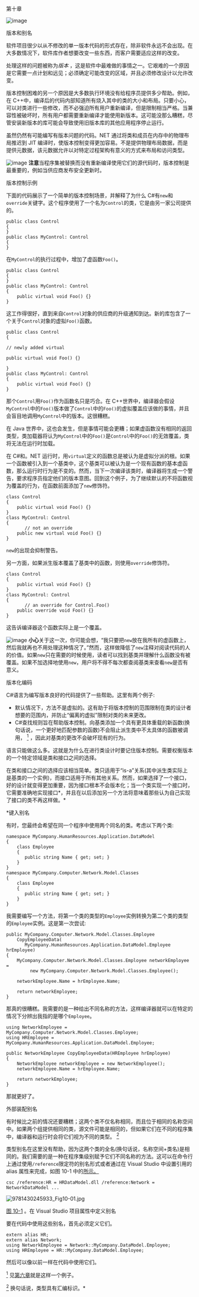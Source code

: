 第十章

![image](images/frontdot.jpg)

版本和别名

软件项目很少以从不修改的单一版本代码的形式存在，除非软件永远不会出现。在大多数情况下，软件库作者想要改变一些东西，而客户需要适应这样的改变。

处理这样的问题被称为*版本* ，这是软件中最难做的事情之一。它艰难的一个原因是它需要一点计划和远见；必须确定可能改变的区域，并且必须修改设计以允许改变。

版本控制困难的另一个原因是大多数执行环境没有给程序员提供多少帮助。例如，在 C++中，编译后的代码内部知道所有烧入其中的类的大小和布局。只要小心，可以对类进行一些修改，而不必强迫所有用户重新编译，但是限制相当严格。当兼容性被破坏时，所有用户都需要重新编译才能使用新版本。这可能没那么糟糕，尽管安装新版本的库可能会导致使用旧版本库的其他应用程序停止运行。

虽然仍然有可能编写有版本问题的代码。NET 通过将类和成员在内存中的物理布局推迟到 JIT 编译时，使版本控制变得更加容易。不是提供物理布局数据，而是提供元数据，该元数据允许以对特定过程架构有意义的方式来布局和访问类型。

![image](images/sq.jpg) **注意**当程序集被替换而没有重新编译使用它们的源代码时，版本控制是最重要的，例如当供应商发布安全更新时。

版本控制示例

下面的代码展示了一个简单的版本控制场景，并解释了为什么 C#有`new`和`override`关键字。这个程序使用了一个名为`Control`的类，它是由另一家公司提供的。

```
public class Control
{
}
public class MyControl: Control
{
}
```

在`MyControl`的执行过程中，增加了虚函数`Foo()`。

```
public class Control
{
}
public class MyControl: Control
{
    public virtual void Foo() {}
}
```

这工作得很好，直到来自`Control`对象的供应商的升级通知到达。新的库包含了一个关于`Control`对象的虚拟`Foo()`函数。

```
public class Control
{
```

`// newly added virtual`

`public virtual void Foo() {}`

```
}
public class MyControl: Control
{
    public virtual void Foo() {}
}
```

那个`Control`用`Foo()`作为函数名只是巧合。在 C++世界中，编译器会假设`MyControl`中的`Foo()`版本做了`Control`中的`Foo()`的虚拟覆盖应该做的事情，并且会盲目地调用`MyControl`中的版本。这很糟糕。

在 Java 世界中，这也会发生，但是事情可能会更糟；如果虚函数没有相同的返回类型，类加载器将认为`MyControl`中的`Foo()`是`Control`中的`Foo()`的无效覆盖，类将无法在运行时加载。

在 C#和。NET 运行时，用`virtual`定义的函数总是被认为是虚拟分派的根。如果一个函数被引入到一个基类中，这个基类可以被认为是一个现有函数的基本虚函数，那么运行时行为是不变的。然而，当下一次编译该类时，编译器将生成一个警告，要求程序员指定他们的版本意图。回到这个例子，为了继续默认的不将函数视为覆盖的行为，在函数前面添加了`new`修饰符。

```
class Control
{
    public virtual void Foo() {}
}
class MyControl: Control
{
       // not an override
    public new virtual void Foo() {}
}
```

`new`的出现会抑制警告。

另一方面，如果派生版本覆盖了基类中的函数，则使用`override`修饰符。

```
class Control
{
    public virtual void Foo() {}
}
class MyControl: Control
{
       // an override for Control.Foo()
    public override void Foo() {}
}
```

这告诉编译器这个函数实际上是一个覆盖。

![image](images/sq.jpg) **小心**关于这一次，你可能会想，“我只要把`new`放在我所有的虚函数上，然后我就再也不用处理这种情况了。”然而，这样做降低了`new`注释对阅读代码的人的价值。如果`new`只在需要的时候使用，读者可以找到基类并理解什么函数没有被覆盖。如果不加选择地使用`new`，用户将不得不每次都查阅基类来查看`new`是否有意义。

版本化编码

C#语言为编写版本良好的代码提供了一些帮助。这里有两个例子:

*   默认情况下，方法不是虚拟的。这有助于将版本控制的范围限制在类的设计者想要的范围内，并防止“偏离的虚拟”限制对类的未来更改。
*   C#查找规则旨在帮助版本控制。向基类添加一个具有更具体重载的新函数(换句话说，一个更好地匹配参数的函数)不会阻止派生类中不太具体的函数被调用， [<sup>1</sup>](#Fn1) ，因此对基类的更改不会破坏现有的行为。

语言只能做这么多。这就是为什么在进行类设计时要记住版本控制。需要权衡版本的一个特定领域是类和接口之间的选择。

在类和接口之间的选择应该相当简单。类只适用于“is-a”关系(其中派生类实际上是基类的一个实例)，而接口适用于所有其他关系。然而，如果选择了一个接口，好的设计就变得更加重要，因为接口根本不会版本化；当一个类实现一个接口时，它需要准确地实现接口*，并且在以后添加另一个方法将意味着那些认为自己实现了接口的类不再这样做。*

 *键入别名

有时，您最终会希望在同一个程序中使用两个同名的类。考虑以下两个类:

```
namespace MyCompany.HumanResources.Application.DataModel
{
    class Employee
    {
       public string Name { get; set; }
    }
}
namespace MyCompany.Computer.Network.Model.Classes
{
    class Employee
    {
       public string Name { get; set; }
    }
}
```

我需要编写一个方法，将第一个类的类型的`Employee`实例转换为第二个类的类型的`Employee`实例。这是第一次尝试:

```
public MyCompany.Computer.Network.Model.Classes.Employee
    CopyEmployeeData(
       MyCompany.HumanResources.Application.DataModel.Employee hrEmployee)
{
    MyCompany.Computer.Network.Model.Classes.Employee networkEmployee =
         new MyCompany.Computer.Network.Model.Classes.Employee();

    networkEmployee.Name = hrEmployee.Name;

    return networkEmployee;
}
```

那真的很糟糕。我需要的是一种给出不同名称的方法，这样编译器就可以在特定的情况下分辨出我指的是哪个`Employee`。

```
using NetworkEmployee = MyCompany.Computer.Network.Model.Classes.Employee;
using HREmployee = MyCompany.HumanResources.Application.DataModel.Employee;

public NetworkEmployee CopyEmployeeData(HREmployee hrEmployee)
{
    NetworkEmployee networkEmployee = new NetworkEmployee();
    networkEmployee.Name = hrEmployee.Name;

    return networkEmployee;
}
```

那就更好了。

外部装配别名

有时候比之前的情况还要糟糕；这两个类不仅名称相同，而且位于相同的名称空间中。如果两个组提供相同的类，源文件可能是相同的，但如果它们在不同的程序集中，编译器和运行时会将它们视为不同的类型。 [<sup>2</sup>](#Fn2)

类型别名在这里没有帮助，因为这两个类的全名(换句话说，名称空间+类名)是相同的。我们需要的是一种在程序集级别赋予它们不同名称的方法。这可以在命令行上通过使用`/reference`限定符的别名形式或者通过在 Visual Studio 中设置引用的 alias 属性来完成，如图 10-1 中的[所示。](#Fig1)

`csc /reference:HR = HRDataModel.dll /reference:Network =` `NetworkDataModel ...`

![9781430245933_Fig10-01.jpg](images/9781430245933_Fig10-01.jpg)

[图 10-1](#_Fig1) 。在 Visual Studio 项目属性中定义别名

要在代码中使用这些别名，首先必须定义它们。

```
extern alias HR;
extern alias Network;
using NetworkEmployee = Network::MyCompany.DataModel.Employee;
using HREmployee = HR::MyCompany.DataModel.Employee;
```

然后可以像以前一样在代码中使用它们。

[<sup>1</sup>](#_Fn1) 见[第六章](06.html)就是这样一个例子。

[<sup>2</sup>](#_Fn2) 换句话说，类型具有汇编标识。*